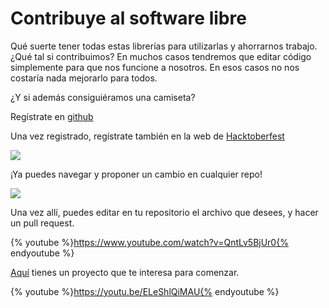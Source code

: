 # Contribuye al software libre

Qué suerte tener todas estas librerías para utilizarlas y ahorrarnos trabajo. ¿Qué tal si contribuimos? En muchos casos tendremos que editar código simplemente para que nos funcione a nosotros. En esos casos no nos costaría nada mejorarlo para todos.

¿Y si además consiguiéramos una camiseta?

Regístrate en [github](https://github.com/)

Una vez registrado, regístrate también en la web de [Hacktoberfest](https://hacktoberfest.digitalocean.com/)

![](img/hacktober.png)

¡Ya puedes navegar y proponer un cambio en cualquier repo!

![](img/fork.png)

Una vez allí, puedes editar en tu repositorio el archivo que desees, y hacer un pull request.

{% youtube %}https://www.youtube.com/watch?v=QntLv5BjUr0{% endyoutube %}

[Aquí](https://github.com/deleyva/atuomatiza-tu-aprendizaje) tienes un proyecto que te interesa para comenzar.

{% youtube %}https://youtu.be/ELeShlQiMAU{% endyoutube %}